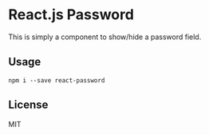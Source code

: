 React.js Password
=================

This is simply a component to show/hide a password field.


Usage
-----

    npm i --save react-password


License
-------

MIT
